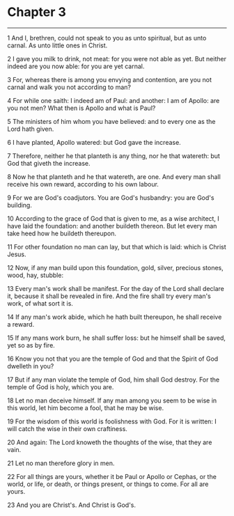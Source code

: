 # Chapter 3

***

1 And I, brethren, could not speak to you as unto spiritual, but as unto carnal. As unto little ones in Christ.

2 I gave you milk to drink, not meat: for you were not able as yet. But neither indeed are you now able: for you are yet carnal.

3 For, whereas there is among you envying and contention, are you not carnal and walk you not according to man?

4 For while one saith: I indeed am of Paul: and another: I am of Apollo: are you not men? What then is Apollo and what is Paul?

5 The ministers of him whom you have believed: and to every one as the Lord hath given.

6 I have planted, Apollo watered: but God gave the increase.

7 Therefore, neither he that planteth is any thing, nor he that watereth: but God that giveth the increase.

8 Now he that planteth and he that watereth, are one. And every man shall receive his own reward, according to his own labour.

9 For we are God's coadjutors. You are God's husbandry: you are God's building.

10 According to the grace of God that is given to me, as a wise architect, I have laid the foundation: and another buildeth thereon. But let every man take heed how he buildeth thereupon.

11 For other foundation no man can lay, but that which is laid: which is Christ Jesus.

12 Now, if any man build upon this foundation, gold, silver, precious stones, wood, hay, stubble:

13 Every man's work shall be manifest. For the day of the Lord shall declare it, because it shall be revealed in fire. And the fire shall try every man's work, of what sort it is.

14 If any man's work abide, which he hath built thereupon, he shall receive a reward.

15 If any mans work burn, he shall suffer loss: but he himself shall be saved, yet so as by fire.

16 Know you not that you are the temple of God and that the Spirit of God dwelleth in you?

17 But if any man violate the temple of God, him shall God destroy. For the temple of God is holy, which you are.

18 Let no man deceive himself. If any man among you seem to be wise in this world, let him become a fool, that he may be wise.

19 For the wisdom of this world is foolishness with God. For it is written: I will catch the wise in their own craftiness.

20 And again: The Lord knoweth the thoughts of the wise, that they are vain.

21 Let no man therefore glory in men.

22 For all things are yours, whether it be Paul or Apollo or Cephas, or the world, or life, or death, or things present, or things to come. For all are yours.

23 And you are Christ's. And Christ is God's.

